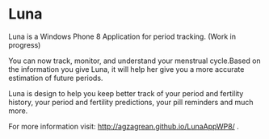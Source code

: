 # Luna 

Luna is a Windows Phone 8 Application for period tracking. (Work in progress)

You can now track, monitor, and understand your menstrual cycle.Based on the information you give Luna, it will help her give you a more accurate estimation of future periods.

Luna is design to help you keep better track of your period and fertility history, your period and fertility predictions, your pill reminders and much more.

For more information visit: http://agzagrean.github.io/LunaAppWP8/ .



